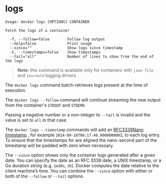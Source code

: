 <!--[metadata]>
+++
title = "logs"
description = "The logs command description and usage"
keywords = ["logs, retrieve, docker"]
[menu.engine]
parent = "smn_cli"
+++
<![end-metadata]-->

# logs

    Usage: docker logs [OPTIONS] CONTAINER

    Fetch the logs of a container

      -f, --follow=false        Follow log output
      --help=false              Print usage
      --since=""                Show logs since timestamp
      -t, --timestamps=false    Show timestamps
      --tail="all"              Number of lines to show from the end of the logs

> **Note**: this command is available only for containers with `json-file` and
> `journald` logging drivers.

The `docker logs` command batch-retrieves logs present at the time of execution.

The `docker logs --follow` command will continue streaming the new output from
the container's `STDOUT` and `STDERR`.

Passing a negative number or a non-integer to `--tail` is invalid and the
value is set to `all` in that case.

The `docker logs --timestamp` commands will add an [RFC3339Nano timestamp](https://golang.org/pkg/time/#pkg-constants)
, for example `2014-09-16T06:17:46.000000000Z`, to each
log entry. To ensure that the timestamps for are aligned the
nano-second part of the timestamp will be padded with zero when necessary.

The `--since` option shows only the container logs generated after
a given date. You can specify the date as an RFC 3339 date, a UNIX
timestamp, or a Go duration string (e.g. `1m30s`, `3h`). Docker computes
the date relative to the client machine’s time. You can combine
the `--since` option with either or both of the `--follow` or `--tail` options.
